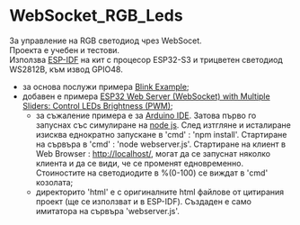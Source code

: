 # WebSocket_RGB_Leds

За управление на RGB светодиод чрез WebSocet.  
Проекта е учебен и тестови.  
Използва [ESP-IDF](https://docs.espressif.com/projects/esp-idf/en/latest/esp32/get-started/index.html) на кит с процесор ESP32-S3 и трицветен светодиод WS2812B, към извод GPIO48.

- за основа послужи примера [Blink Example](https://github.com/espressif/esp-idf/tree/master/examples/get-started/blink);
- добавен е примера [ESP32 Web Server (WebSocket) with Multiple Sliders: Control LEDs Brightness (PWM)](https://randomnerdtutorials.com/esp32-web-server-websocket-sliders/);
  - за съжаление примера е за [Arduino IDE](https://www.arduino.cc/). Затова първо го запуснах със симулиране на [node js](https://nodejs.org/en/download). След изтгляне и исталиране изисква еднократно запускане в 'cmd' : 'npm install'. Стартиране на сървъра в 'cmd' : 'node webserver.js'. Стартиране на клиент в Web Browser : <http://localhost/>, могат да се запуснат няколко клиента и да се види, че се променят едновременно. Стоиностите на светодиодите в %(0-100) се виждат в 'cmd' козолата;
  - директорито 'html' е с оригиналните html файлове от цитирания проект (ще се използват и в ESP-IDF). Създаден е само имитатора на сървъра 'webserver.js'.
